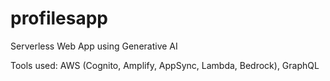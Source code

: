 # profilesapp
Serverless Web App using Generative AI

Tools used: AWS (Cognito, Amplify, AppSync, Lambda, Bedrock), GraphQL
